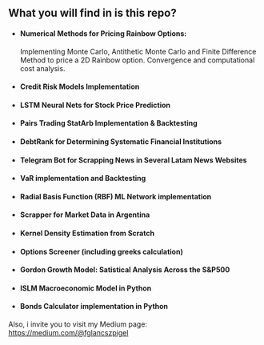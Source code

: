 ## What you will find in is this repo?
- #### Numerical Methods for Pricing Rainbow Options: 
  Implementing Monte Carlo, Antithetic Monte Carlo and Finite Difference Method to   price a 2D Rainbow option. Convergence and computational cost analysis. 
- #### Credit Risk Models Implementation
- #### LSTM Neural Nets for Stock Price Prediction
- #### Pairs Trading StatArb Implementation & Backtesting
- #### DebtRank for Determining Systematic Financial Institutions
- #### Telegram Bot for Scrapping News in Several Latam News Websites  
- #### VaR implementation and Backtesting
- #### Radial Basis Function (RBF) ML Network implementation
- #### Scrapper for Market Data in Argentina
- #### Kernel Density Estimation from Scratch 
- #### Options Screener (including greeks calculation)
- #### Gordon Growth Model: Satistical Analysis Across the S&P500
- #### ISLM Macroeconomic Model in Python
- #### Bonds Calculator implementation in Python

Also, i invite you to visit my Medium page: 
https://medium.com/@fglancszpigel 
